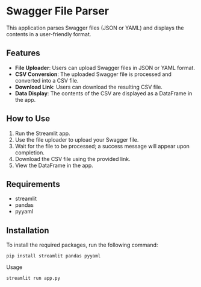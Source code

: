 # Swagger File Parser

This application parses Swagger files (JSON or YAML) and displays the contents in a user-friendly format.

## Features

- **File Uploader**: Users can upload Swagger files in JSON or YAML format.
- **CSV Conversion**: The uploaded Swagger file is processed and converted into a CSV file.
- **Download Link**: Users can download the resulting CSV file.
- **Data Display**: The contents of the CSV are displayed as a DataFrame in the app.

## How to Use

1. Run the Streamlit app.
2. Use the file uploader to upload your Swagger file.
3. Wait for the file to be processed; a success message will appear upon completion.
4. Download the CSV file using the provided link.
5. View the DataFrame in the app.

## Requirements

- streamlit
- pandas
- pyyaml

## Installation

To install the required packages, run the following command:

```shell
pip install streamlit pandas pyyaml
```

Usage
```shell
streamlit run app.py
